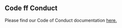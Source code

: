 Code ff Conduct
---------------
Please find our Code of Conduct documentation [here.](http://matrixprofile.docs.matrixprofile.org/code_of_conduct.html)

